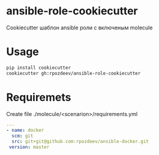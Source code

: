 # ansible-role-cookiecutter
Cookiecutter шаблон ansible роли с включеным molecule

# Usage
```bash
pip install cookiecutter
cookiecutter gh:rpozdeev/ansible-role-cookiecutter
```

# Requiremets
Create file ./molecule/\<scenarion\>/requirements.yml
```yaml
---
- name: docker
  scm: git
  src: git+git@github.com:rpozdeev/ansible-docker.git
 version: master
```
